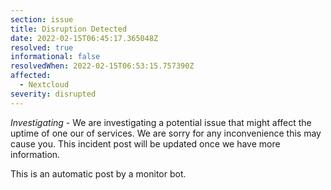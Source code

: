 ```yaml
---
section: issue
title: Disruption Detected
date: 2022-02-15T06:45:17.365048Z
resolved: true
informational: false
resolvedWhen: 2022-02-15T06:53:15.757390Z
affected:
  - Nextcloud
severity: disrupted
---
```

*Investigating* - We are investigating a potential issue that might affect the uptime of one our of services. We are sorry for any inconvenience this may cause you. This incident post will be updated once we have more information.

This is an automatic post by a monitor bot.
        